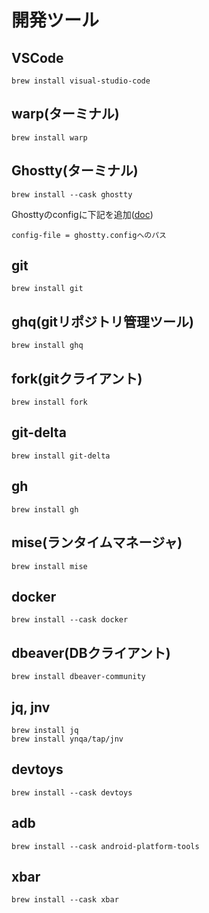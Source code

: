 # 開発ツール


## VSCode
```
brew install visual-studio-code
```

## warp(ターミナル)
```
brew install warp
```

## Ghostty(ターミナル)
```
brew install --cask ghostty
```

Ghosttyのconfigに下記を追加([doc](https://ghostty.org/docs/config))
```
config-file = ghostty.configへのパス
```

## git
```
brew install git
```

## ghq(gitリポジトリ管理ツール)
```
brew install ghq
```

## fork(gitクライアント)
```
brew install fork
```

## git-delta
```
brew install git-delta
```

## gh
```
brew install gh
```

## mise(ランタイムマネージャ)
```
brew install mise
```

## docker
```
brew install --cask docker
```

## dbeaver(DBクライアント)
```
brew install dbeaver-community
```

## jq, jnv
```
brew install jq
brew install ynqa/tap/jnv
```

## devtoys
```
brew install --cask devtoys
```

## adb
```
brew install --cask android-platform-tools
```

## xbar
```
brew install --cask xbar
```
